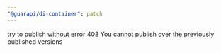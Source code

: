 ```yaml
---
"@guarapi/di-container": patch
---
```


try to publish without error 403 You cannot publish over the previously published versions
